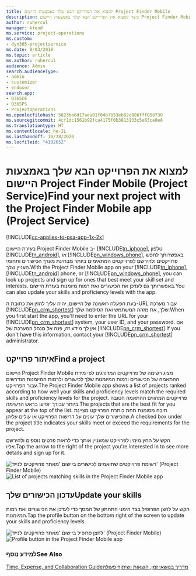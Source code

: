```yaml
---
title: למצוא את הפרוייקט הבא שלך באמצעות היישום Project Finder Mobile
description: כיצד למצוא את הפרוייקט הבא שלך באמצעות היישום Project Finder Mobile עבור Project Service
author: ruhercul
manager: kfend
ms.service: project-operations
ms.custom:
- dyn365-projectservice
ms.date: 8/03/2018
ms.topic: article
ms.author: ruhercul
audience: Admin
search.audienceType:
- admin
- customizer
- enduser
search.app:
- D365CE
- D365PS
- ProjectOperations
ms.openlocfilehash: 5823ba6d17aea01f04b7b53eb02c886fff058730
ms.sourcegitcommit: 4cf1dc1561b92fca4175f0b3813133c5e63ce8e6
ms.translationtype: HT
ms.contentlocale: he-IL
ms.lasthandoff: 10/28/2020
ms.locfileid: "4132652"
---
```

# <a name="find-your-next-project-with-the-project-finder-mobile-app-project-service"></a><span data-ttu-id="7113f-103">‏למצוא את הפרוייקט הבא שלך באמצעות היישום Project Finder Mobile‏ (Project Service)</span><span class="sxs-lookup"><span data-stu-id="7113f-103">Find your next project with the Project Finder Mobile app (Project Service)</span></span>

[!INCLUDE[cc-applies-to-psa-app-1x-2x](../includes/cc-applies-to-psa-app-1x-2x.md)]

<span data-ttu-id="7113f-104">בעזרת היישום Project Finder Mobile‬ ב- [!INCLUDE[tn_iphone](../includes/tn-iphone.md)], טלפון [!INCLUDE[tn_android](../includes/tn-android.md)], או [!INCLUDE[pn_windows_phone](../includes/pn-windows-phone.md)], באפשרותך לחפש פרוייקטים ולהירשם לפרוייקטים המתאימים ביותר מבחינת מערך הכישורים ותחומי העניין שלך.</span><span class="sxs-lookup"><span data-stu-id="7113f-104">With the Project Finder Mobile app on your [!INCLUDE[tn_iphone](../includes/tn-iphone.md)], [!INCLUDE[tn_android](../includes/tn-android.md)] phone, or [!INCLUDE[pn_windows_phone](../includes/pn-windows-phone.md)], you can look up projects and sign up for ones that best meet your skill set and interests.</span></span> <span data-ttu-id="7113f-105">באפשרותך גם לעדכן את הכישורים ואת רמות מיומנות בעזרת היישום.</span><span class="sxs-lookup"><span data-stu-id="7113f-105">You can also update your skills and proficiency levels with the app.</span></span>  
  
 <span data-ttu-id="7113f-106">בעת הפעלה ראשונה של היישום, יהיה עליך להזין את כתובת ה-URL עבור מערכת [!INCLUDE[pn_crm_shortest](../includes/pn-crm-shortest.md)] שלך, את מזהה המשתמש ואת הסיסמה שלך.</span><span class="sxs-lookup"><span data-stu-id="7113f-106">When you first start the app, you'll need to enter the URL for your [!INCLUDE[pn_crm_shortest](../includes/pn-crm-shortest.md)] system, your user ID, and your password.</span></span> <span data-ttu-id="7113f-107">אם אין לך מידע זה, פנה אל מנהל המערכת של [!INCLUDE[pn_crm_shortest](../includes/pn-crm-shortest.md)].</span><span class="sxs-lookup"><span data-stu-id="7113f-107">If you don't have this information,  contact your [!INCLUDE[pn_crm_shortest](../includes/pn-crm-shortest.md)] administrator.</span></span>  
  
## <a name="find-a-project"></a><span data-ttu-id="7113f-108">איתור פרוייקט</span><span class="sxs-lookup"><span data-stu-id="7113f-108">Find a project</span></span>  
 <span data-ttu-id="7113f-109">היישום Project Finder Mobile‬ מציג רשימה של פרוייקטים המדורגים לפי מידת ההתאמה של הכישורים ורמות המיומנות שלך לכישורים ולרמות המיומנות הנדרשים עבור הפרוייקט.</span><span class="sxs-lookup"><span data-stu-id="7113f-109">The Project Finder Mobile app shows a list of projects ranked according to how well your skills and proficiency levels match the required skills and proficiency levels for the project.</span></span> <span data-ttu-id="7113f-110">פרוייקטים המהווים ההתאמה הטובה ביותר עבורך יופיעו בראש הרשימה.</span><span class="sxs-lookup"><span data-stu-id="7113f-110">The projects that are the best fit for you appear at the top of the list.</span></span> <span data-ttu-id="7113f-111">תיבה מסומנת תחת כותרת הפרוייקט מציינת שהכישורים שלך עונים על דרישות הפרוייקט או עולים עליהן.</span><span class="sxs-lookup"><span data-stu-id="7113f-111">A checked box under the project title indicates your skills meet or exceed the requirements for the project.</span></span>  
  
 <span data-ttu-id="7113f-112">הקש על החץ מימין לפרוייקט שמעניין אותך כדי לראות פרטים נוספים ולהירשם אליו.</span><span class="sxs-lookup"><span data-stu-id="7113f-112">Tap the arrow to the right of the project you're interested in to see more details and sign up for it.</span></span>  
  
 <span data-ttu-id="7113f-113">![רשימת פרוייקטים שתואמים לכישורים ביישום 'מאתר פרוייקטים לנייד' (Project Finder Mobile)‬](../psa/media/project-service-project-finder-list.png "רשימת פרוייקטים שתואמים לכישורים ביישום 'מאתר פרוייקטים לנייד' (Project Finder Mobile)‬")</span><span class="sxs-lookup"><span data-stu-id="7113f-113">![List of projects matching skills in the Project Finder Mobile app](../psa/media/project-service-project-finder-list.png "List of projects matching skills in the Project Finder Mobile app")</span></span>  
  
## <a name="update-your-skills"></a><span data-ttu-id="7113f-114">עדכון הכישורים שלך</span><span class="sxs-lookup"><span data-stu-id="7113f-114">Update your skills</span></span>  
 <span data-ttu-id="7113f-115">הקש על לחצן הפרופיל בצד הימני התחתון של המסך כדי לעדכן את הכישורים ואת רמות המיומנות.</span><span class="sxs-lookup"><span data-stu-id="7113f-115">Tap the profile button on the bottom right of the screen to update your skills and proficiency levels.</span></span>  
  
 <span data-ttu-id="7113f-116">![לחצן פרופיל ביישום 'מאתר פרוייקטים לנייד' (Project Finder Mobile)](../psa/media/project-service-project-finder-profile.png "לחצן פרופיל ביישום 'מאתר פרוייקטים לנייד' (Project Finder Mobile)")</span><span class="sxs-lookup"><span data-stu-id="7113f-116">![Profile button in the Project Finder Mobile app](../psa/media/project-service-project-finder-profile.png "Profile button in the Project Finder Mobile app")</span></span>  
  
### <a name="see-also"></a><span data-ttu-id="7113f-117">למידע נוסף</span><span class="sxs-lookup"><span data-stu-id="7113f-117">See Also</span></span>  
 [<span data-ttu-id="7113f-118">‏‫מדריך בנושאי זמן, הוצאות ושיתוף פעולה</span><span class="sxs-lookup"><span data-stu-id="7113f-118">Time, Expense, and Collaboration Guide</span></span>](../psa/time-expense-collaboration-guide.md)
